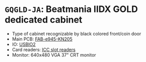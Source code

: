 # `GQGLD-JA`: Beatmania IIDX GOLD dedicated cabinet

* Type of cabinet recognizable by black colored front/coin door
* Main PCB: [FAB-e945-KN205](../boards.md#fab-e945-kn205)
* IO: [USBIO2](../io.md#usbio2)
* Card readers: [ICC slot readers](../io.md#icc)
* Monitor: 640x480 VGA 37" CRT monitor
